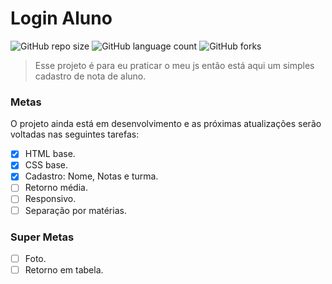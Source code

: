 
# Login Aluno

![GitHub repo size](https://img.shields.io/github/repo-size/DyegoAnjos/Login-aluno?style=for-the-badge)
![GitHub language count](https://img.shields.io/github/languages/count/DyegoAnjos/Login-aluno?style=for-the-badge)
![GitHub forks](https://img.shields.io/github/forks/DyegoAnjos/Login-aluno?style=for-the-badge)

> Esse projeto é para eu praticar o meu js então está aqui um simples cadastro de nota de aluno.

### Metas

O projeto ainda está em desenvolvimento e as próximas atualizações serão voltadas nas seguintes tarefas:

- [X] HTML base.
- [X] CSS base.
- [X] Cadastro: Nome, Notas e turma.
- [ ] Retorno média.
- [ ] Responsivo.
- [ ] Separação por matérias.

### Super Metas 
- [ ] Foto.
- [ ] Retorno em tabela.
